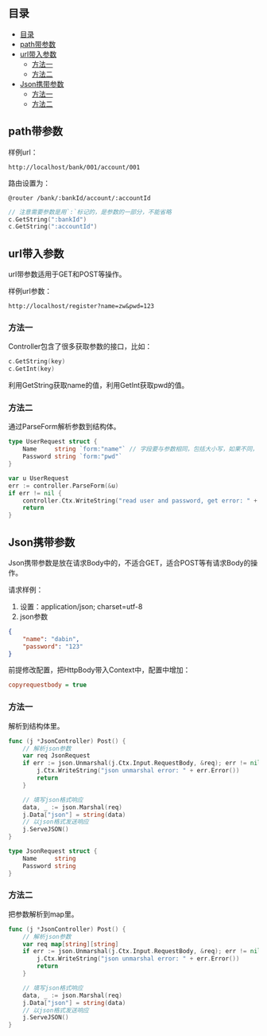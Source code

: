 




## 目录

- [目录](#目录)
- [path带参数](#path带参数)
- [url带入参数](#url带入参数)
	- [方法一](#方法一)
	- [方法二](#方法二)
- [Json携带参数](#json携带参数)
	- [方法一](#方法一-1)
	- [方法二](#方法二-1)

## path带参数

样例url：

```
http://localhost/bank/001/account/001
```

路由设置为：

```
@router /bank/:bankId/account/:accountId
```

```go
// 注意需要参数是用`:`标记的，是参数的一部分，不能省略
c.GetString(":bankId")
c.GetString(":accountId")
```

## url带入参数

url带参数适用于GET和POST等操作。

样例url参数：

```
http://localhost/register?name=zw&pwd=123
```

### 方法一

Controller包含了很多获取参数的接口，比如：

```go
c.GetString(key)
c.GetInt(key)
```

利用GetString获取name的值，利用GetInt获取pwd的值。

### 方法二


通过ParseForm解析参数到结构体。

```go
type UserRequest struct {
	Name     string `form:"name"` // 字段要与参数相同，包括大小写，如果不同，使用`from:`说明对应的参数
	Password string `form:"pwd"`
}

var u UserRequest
err := controller.ParseForm(&u)
if err != nil {
    controller.Ctx.WriteString("read user and password, get error: " + err.Error())
    return
}
```

## Json携带参数

Json携带参数是放在请求Body中的，不适合GET，适合POST等有请求Body的操作。

请求样例：

1. 设置：application/json; charset=utf-8
2. json参数

```json
{
    "name": "dabin",
    "password": "123"
}
```

前提修改配置，把HttpBody带入Context中，配置中增加：

```ini
copyrequestbody = true 
```

### 方法一

解析到结构体里。

```go
func (j *JsonController) Post() {
	// 解析json参数
	var req JsonRequest
	if err := json.Unmarshal(j.Ctx.Input.RequestBody, &req); err != nil {
		j.Ctx.WriteString("json unmarshal error: " + err.Error())
		return
	}

	// 填写json格式响应
	data, _ := json.Marshal(req)
	j.Data["json"] = string(data)
	// 以json格式发送响应
	j.ServeJSON()
}

type JsonRequest struct {
	Name     string
	Password string
}
```

### 方法二

把参数解析到map里。

```go
func (j *JsonController) Post() {
	// 解析json参数
	var req map[string][string]
	if err := json.Unmarshal(j.Ctx.Input.RequestBody, &req); err != nil {
		j.Ctx.WriteString("json unmarshal error: " + err.Error())
		return
	}

	// 填写json格式响应
	data, _ := json.Marshal(req)
	j.Data["json"] = string(data)
	// 以json格式发送响应
	j.ServeJSON()
}
```
